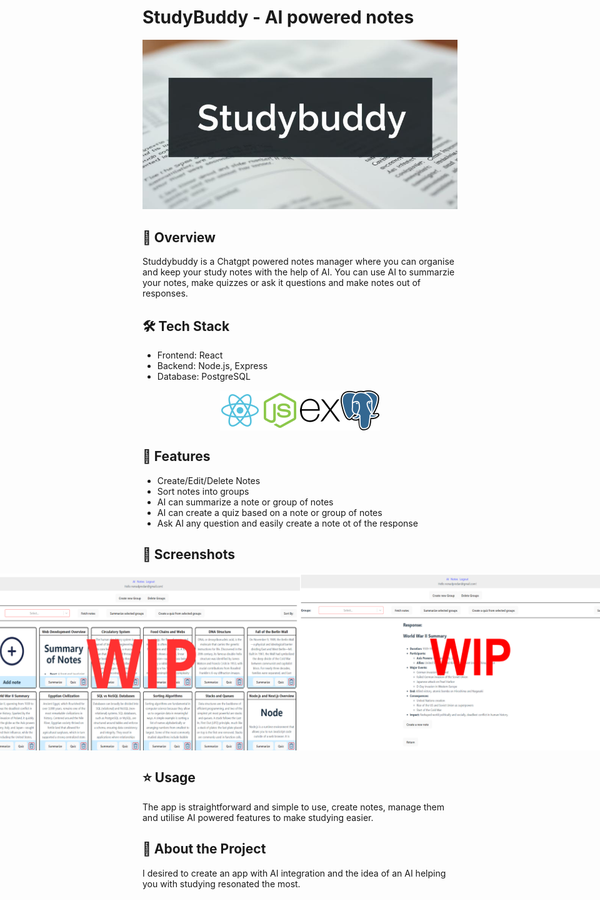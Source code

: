 # StudyBuddy - AI powered notes

![plot](./images/Banner.jpeg)

## 📌 Overview

Studdybuddy is a Chatgpt powered notes manager where you can organise and keep your study notes with the help of AI.
You can use AI to summarzie your notes, make quizzes or ask it questions and make notes out of responses.

## 🛠️ Tech Stack

- Frontend: React
- Backend: Node.js, Express
- Database: PostgreSQL

<div style="display: flex; justify-content: center; justify-items: center">
	<img src="./images/react-svgrepo-com.png" width="64px">
	<img src="./images/node-js-svgrepo-com.png" width="64px">
	<img src="./images/express-svgrepo-com.png" width="64px">
	<img src="./images/postgresql-svgrepo-com.png" width="64px">
</div>

## 🚀 Features

- Create/Edit/Delete Notes
- Sort notes into groups
- AI can summarize a note or group of notes 
- AI can create a quiz based on a note or group of notes
- Ask AI any question and easily create a note ot of the response

## 📸 Screenshots

<div style="display: flex; justify-content: center; justify-items: center">
	<img src="./images/studyBuddy-1.png">
	<img src="./images/studyBuddy-2.png" >
</div>

## ⭐ Usage

The app is straightforward and simple to use, create notes, manage them and utilise AI powered features to make studying easier.

## 📑 About the Project

I desired to create an app with AI integration and the idea of an AI helping you with studying resonated the most.